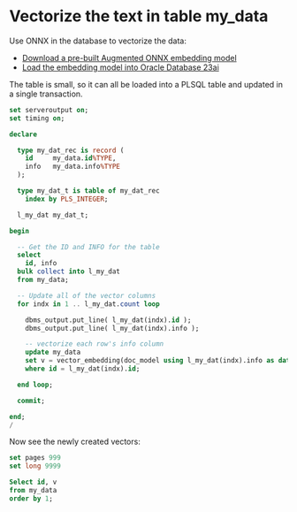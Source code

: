 # Vectorize the text in table my_data 

Use ONNX in the database to vectorize the data:
- [Download a pre-built Augmented ONNX embedding model](../ONNX/Download%20prebuilt%20Augmented%20ONNX%20file.md)
- [Load the embedding model into Oracle Database 23ai](../ONNX/Load%20the%20ONNX%20model.md)

The table is small, so it can all be loaded into a PLSQL table and updated in a single transaction.

```SQL
set serveroutput on;
set timing on;

declare

  type my_dat_rec is record (
    id     my_data.id%TYPE,
    info   my_data.info%TYPE
  );

  type my_dat_t is table of my_dat_rec
    index by PLS_INTEGER;

  l_my_dat my_dat_t;

begin

  -- Get the ID and INFO for the table
  select
    id, info
  bulk collect into l_my_dat
  from my_data;

  -- Update all of the vector columns
  for indx in 1 .. l_my_dat.count loop

    dbms_output.put_line( l_my_dat(indx).id );
    dbms_output.put_line( l_my_dat(indx).info );

    -- vectorize each row's info column 
    update my_data
    set v = vector_embedding(doc_model using l_my_dat(indx).info as data)
    where id = l_my_dat(indx).id;

  end loop;

  commit;

end;
/
```

Now see the newly created vectors:

```SQL
set pages 999
set long 9999

Select id, v
from my_data
order by 1;
```


